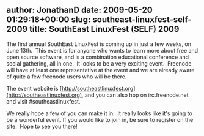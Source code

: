 author: JonathanD
date: 2009-05-20 01:29:18+00:00
slug: southeast-linuxfest-self-2009
title: SouthEast LinuxFest (SELF) 2009
---

The first annual SouthEast LinuxFest is coming up in just a few weeks, on June 13th.  This event is for anyone who wants to learn more about free and open source software, and is a combination educational conference and social gathering, all in one.  It looks to be a very exciting event.  Freenode will have at least one representative at the event and we are already aware of quite a few freenode users who will be there.

The event website is [http://southeastlinuxfest.org](http://southeastlinuxfest.org), and you can also hop on irc.freenode.net and visit #southeastlinuxfest.

We really hope a few of you can make it in.  It really looks like it's going to be a wonderful event. If you would like to join in, be sure to register on the site.  Hope to see you there!

